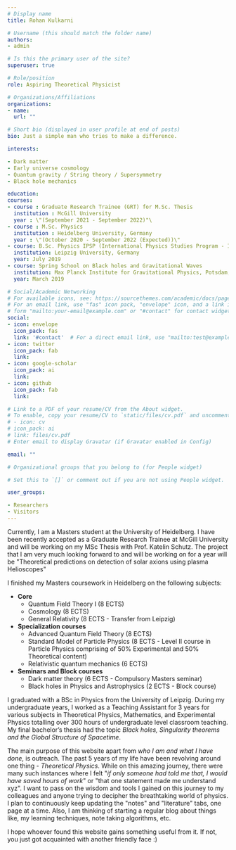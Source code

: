 ```yaml
---
# Display name
title: Rohan Kulkarni

# Username (this should match the folder name)
authors:
- admin

# Is this the primary user of the site?
superuser: true

# Role/position
role: Aspiring Theoretical Physicist

# Organizations/Affiliations
organizations:
- name:
  url: ""

# Short bio (displayed in user profile at end of posts)
bio: Just a simple man who tries to make a difference.

interests:

- Dark matter
- Early universe cosmology
- Quantum gravity / String theory / Supersymmetry
- Black hole mechanics

education:
courses:
- course : Graduate Research Trainee (GRT) for M.Sc. Thesis
  institution : McGill University
  year : \"(September 2021 - September 2022)"\
- course : M.Sc. Physics
  institution : Heidelberg University, Germany
  year : \"(October 2020 - September 2022 (Expected))\"
- course: B.Sc. Physics IPSP (International Physics Studies Program - IPSP)
  institution: Leipzig University, Germany
  year: July 2019
- course: Spring School on Black holes and Gravitational Waves
  institution: Max Planck Institute for Gravitational Physics, Potsdam, Germany
  year: March 2019

# Social/Academic Networking
# For available icons, see: https://sourcethemes.com/academic/docs/page-builder/#icons
# For an email link, use "fas" icon pack, "envelope" icon, and a link in the
# form "mailto:your-email@example.com" or "#contact" for contact widget.
social:
- icon: envelope
  icon_pack: fas
  link: '#contact'  # For a direct email link, use "mailto:test@example.org".
- icon: twitter
  icon_pack: fab
  link:
- icon: google-scholar
  icon_pack: ai
  link:
- icon: github
  icon_pack: fab
  link:

# Link to a PDF of your resume/CV from the About widget.
# To enable, copy your resume/CV to `static/files/cv.pdf` and uncomment the lines below.
# - icon: cv
# icon_pack: ai
# link: files/cv.pdf
# Enter email to display Gravatar (if Gravatar enabled in Config)

email: ""

# Organizational groups that you belong to (for People widget)

# Set this to `[]` or comment out if you are not using People widget.

user_groups:

- Researchers
- Visitors
---
```


Currently, I am a Masters student at the University of Heidelberg. I have been recently accepted as a Graduate Research Trainee at McGill University and will be working on my MSc Thesis with Prof. Katelin Schutz. The project that I am very much looking forward to and will be working on for a year will be "Theoretical predictions on detection of solar axions using plasma Helioscopes"

 I finished my Masters coursework in Heidelberg on the following subjects:
- **Core**
  - Quantum Field Theory I  (8 ECTS)
  - Cosmology (8 ECTS)
  - General Relativity (8 ECTS - Transfer from Leipzig)
- **Specialization courses**
  - Advanced Quantum Field Theory (8 ECTS)
  - Standard Model of Particle Physics (8 ECTS - Level II course in Particle Physics comprising of 50% Experimental and 50% Theoretical content)
  - Relativistic quantum mechanics (6 ECTS)
- **Seminars and Block courses**
  - Dark matter theory (6 ECTS - Compulsory Masters seminar)
  - Black holes in Physics and Astrophysics (2 ECTS - Block course)

I graduated with a BSc in Physics from the University of Leipzig. During my undergraduate years, I worked as a Teaching Assistant for 3 years for various subjects in Theoretical Physics, Mathematics, and Experimental Physics totalling over 300 hours of undergraduate level classroom teaching. My final bachelor’s thesis had the topic *Black holes, Singularity theorems and the Global Structure of Spacetime*.

The main purpose of this website apart from *who I am and what I have done*, is outreach. The past 5 years of my life have been revolving around one thing - _Theoretical Physics_. While on this amazing journey, there were many such instances where I felt "*if only someone had told me that, I would have saved hours of work*" or "that one statement made me understand xyz". I want to pass on the wisdom and tools I gained on this journey to my colleagues and anyone trying to decipher the breathtaking world of physics. I plan to continuously keep updating the "notes" and "literature" tabs, one page at a time. Also, I am thinking of starting a regular blog about things like, my learning techniques, note taking algorithms, etc.

I hope whoever found this website gains something useful from it. If not, you just got acquainted with another friendly face :)

<!--- Nelson Bighetti is a professor of artificial intelligence at the Stanford AI Lab. His research interests include distributed robotics, mobile computing and programmable matter. He leads the Robotic Neurobiology group, which develops self-reconfiguring robots, systems of self-organizing robots, and mobile sensor networks. -->
